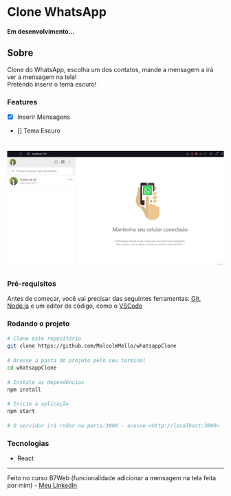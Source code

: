 <h1>Clone WhatsApp</h1>
<h4>Em desenvolvimento...</h4>
<h2>Sobre</h2>

<p>Clone do WhatsApp, escolha um dos contatos, mande a mensagem a irá ver a mensagem na tela!</br>
Pretendo inserir o tema escuro!
</p>

### Features
- [x] Inserir Mensagens
- [] Tema Escuro

<h1>
    <img alt="Readme" title= "Readme" src="./gifs/zap.gif" />
</h1>

### Pré-requisitos
Antes de começar, você vai precisar das seguintes ferramentas: [Git](https://git-scm.com), [Node.js](https://nodejs.org/en/) e um editor de código, como o [VSCode](https://code.visualstudio.com/)

### Rodando o projeto
```bash
# Clone este repositório
git clone https://github.com/MalcolmMello/whatsappClone

# Acesse a pasta do projeto pelo seu terminal
cd whatsappClone

# Instale as dependências
npm install

# Inicie a aplicação
npm start

# O servidor irá rodar na porta:3000 - acesse <http://localhost:3000>

```

### Tecnologias
- React

---

Feito no curso B7Web (funcionalidade adicionar a mensagem na tela feita por mim) - [Meu LinkedIn](https://www.linkedin.com/in/malcolm-de-mello-a8208a224/)
